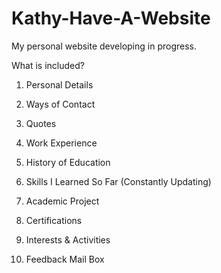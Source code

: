 # Kathy-Have-A-Website

My personal website developing in progress.

What is included?

1. Personal Details
2. Ways of Contact
3. Quotes

4. Work Experience
5. History of Education
6. Skills I Learned So Far (Constantly Updating)

7. Academic Project
8. Certifications
9. Interests & Activities

10. Feedback Mail Box
